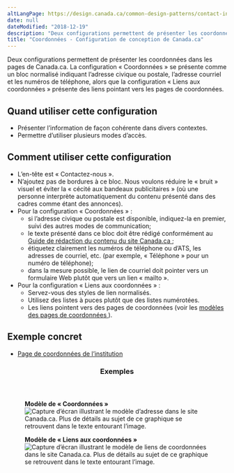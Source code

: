 ```yaml
---
altLangPage: https://design.canada.ca/common-design-patterns/contact-information.html
date: null
dateModified: "2018-12-19"
description: "Deux configurations permettent de présenter les coordonnées dans les pages de Canada.ca."
title: "Coordonnées - Configuration de conception de Canada.ca"
---
```


<section>
  <p>Deux configurations permettent de présenter les coordonnées dans les pages de Canada.ca. La configuration « Coordonnées » se présente comme un bloc normalisé indiquant l’adresse civique ou postale, l’adresse courriel et les numéros de téléphone, alors que la configuration « Liens aux coordonnées » présente des liens pointant vers les pages de coordonnées. </p>
  <section>
    <h2> Quand utiliser cette configuration </h2>
    <ul>
      <li> Présenter l’information de façon cohérente dans divers contextes. </li>
      <li> Permettre d’utiliser plusieurs modes d’accès. </li>
    </ul>
  </section>
  <section>
    <h2> Comment utiliser cette configuration </h2>
    <ul>
      <li> L’en-tête est « Contactez-nous ». </li>
      <li> N’ajoutez pas de bordures à ce bloc. Nous voulons réduire le « bruit » visuel et éviter la « cécité aux bandeaux publicitaires » (où une personne interprète automatiquement du contenu présenté dans des cadres comme étant des annonces). </li>
      <li> Pour la configuration « Coordonnées » :
        <ul>
          <li> si l’adresse civique ou postale est disponible, indiquez-la en premier, suivi des autres modes de communication; </li>
          <li> le texte présenté dans ce bloc doit être rédigé conformément au <a href="https://www.canada.ca/fr/secretariat-conseil-tresor/services/communications-gouvernementales/guide-redaction-contenu-canada.html"> Guide de rédaction du contenu du site Canada.ca </a> ; </li>
          <li> étiquetez clairement les numéros de téléphone ou d’ATS, les adresses de courriel, etc. (par exemple, « Téléphone » pour un numéro de téléphone); </li>
          <li> dans la mesure possible, le lien de courriel doit pointer vers un formulaire Web plutôt que vers un lien « mailto ». </li>
        </ul>
      </li>
      <li> Pour la configuration « Liens aux coordonnées » :
        <ul>
          <li> Servez-vous des styles de lien normalisés. </li>
          <li> Utilisez des listes à puces plutôt que des listes numérotées. </li>
          <li> Les liens pointent vers des pages de coordonnées (voir les <a href="../modeles-recommandes/pages-contactez-nous.html"> modèles des pages de coordonnées </a> ). </li>
        </ul>
      </li>
    </ul>
  </section>
  <section>
    <h2> Exemple concret </h2>
    <ul>
      <li><a href="https://wet-boew.github.io/GCWeb/templates/institutional/institution-contact-fr.html">Page de coordonnées de l’institution</a></li>
    </ul>
  </section>
  <section class="panel panel-primary">
    <header class="panel-heading">
      <h3 class="panel-title"> Exemples </h3>
    </header>
    <div class="panel-body">
      <div class="row">
        <div class="col-sm-6">
          <figure class="mrgn-bttm-sm">
            <figcaption class="text-center"> <b> Modèle de « Coordonnées » </b> </figcaption>
            <img alt="Capture d’écran illustrant le modèle d’adresse dans le site Canada.ca. Plus de détails au sujet de ce graphique se retrouvent dans le texte entourant l’image." class="img-responsive center-block" src="https://www.canada.ca/content/dam/tbs-sct/images/government-communications/canada-content-style-guide/contact-address-pattern-fra.jpg"/> </figure>
        </div>
        <div class="col-sm-6">
          <figure class="mrgn-bttm-sm">
            <figcaption class="text-center"> <b> Modèle de « Liens aux coordonnées » </b> </figcaption>
            <img alt="Capture d’écran illustrant le modèle de liens de coordonnées dans le site Canada.ca. Plus de détails au sujet de ce graphique se retrouvent dans le texte entourant l’image." class="img-responsive center-block" src="https://www.canada.ca/content/dam/tbs-sct/images/government-communications/canada-content-style-guide/contact-links-pattern-fra.jpg"/> </figure>
        </div>
      </div>
    </div>
  </section>
</section>
